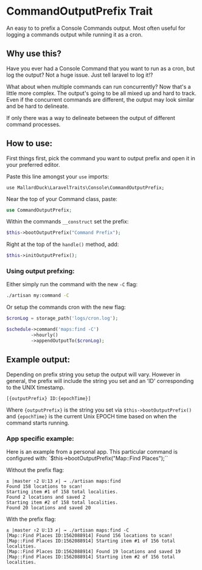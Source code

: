 # CommandOutputPrefix Trait
An easy to to prefix a Console Commands output. Most often useful for logging a commands output while running it as a cron.

## Why use this?
Have you ever had a Console Command that you want to run as a cron, but log the output?
Not a huge issue. Just tell laravel to log it!?

What about when multiple commands can run concurrently?
Now that's a little more complex. The output's going to be all mixed up and hard to track. Even if the concurrent commands are different, the output may look similar and be hard to delineate.

If only there was a way to delineate between the output of different command processes.

## How to use:
First things first, pick the command you want to output prefix and open it in your preferred editor.

Paste this line amongst your `use` imports:
```
use MallardDuck\LaravelTraits\Console\CommandOutputPrefix;
```

Near the top of your Command class, paste:
```php
use CommandOutputPrefix;
```

Within the commands `__construct` set the prefix:
```php
$this->bootOutputPrefix("Command Prefix");
```

Right at the top of the `handle()` method, add:
```php
$this->initOutputPrefix();
```

### Using output prefxing:
Either simply run the command with the new `-C` flag:
```bash
./artisan my:command -C
```

Or setup the commands cron with the new flag:
```php
$cronLog = storage_path('logs/cron.log');

$schedule->command('maps:find -C')
         ->hourly()
         ->appendOutputTo($cronLog);
 ```

## Example output:
Depending on prefix string you setup the output will vary. However in general, the prefix will include the string you set and an 'ID' corresponding to the UNIX timestamp.

`[{outputPrefix} ID:{epochTime}] `

Where `{outputPrefix}` is the string you set via `$this->bootOutputPrefix()` and `{epochTime}` is the current Unix EPOCH time based on when the command starts running.

### App specific example:
Here is an example from a personal app. This particular command is configured with:
`$this->bootOutputPrefix("Map::Find Places");``

Without the prefix flag:
```
± |master ↑2 U:13 ✗| → ./artisan maps:find
Found 158 locations to scan!
Starting item #1 of 158 total localities.
Found 2 locations and saved 2
Starting item #2 of 158 total localities.
Found 20 locations and saved 20
```

With the prefix flag:
```
± |master ↑2 U:13 ✗| → ./artisan maps:find -C
[Map::Find Places ID:1562088914] Found 156 locations to scan!
[Map::Find Places ID:1562088914] Starting item #1 of 156 total localities.
[Map::Find Places ID:1562088914] Found 19 locations and saved 19
[Map::Find Places ID:1562088914] Starting item #2 of 156 total localities.
```
